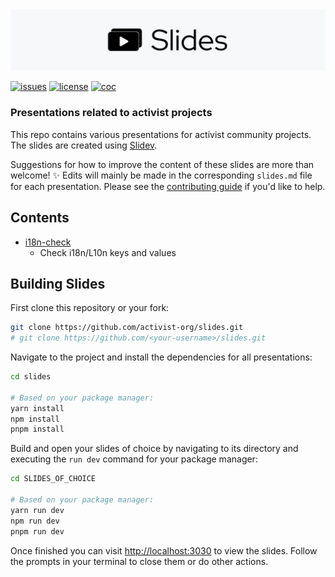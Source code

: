 <div align="center">
  <a href="https://github.com/activist-org/slides"><img src="https://raw.githubusercontent.com/activist-org/slides/main/.github/resources/SlidesGitHubBanner.png" width=1024 alt="Slides logo"></a>
</div>

[![issues](https://img.shields.io/github/issues/activist-org/slides?label=%20&logo=github)](https://github.com/activist-org/slides/issues)
[![license](https://img.shields.io/github/license/activist-org/slides.svg?label=%20)](LICENSE.txt)
[![coc](https://img.shields.io/badge/Contributor%20Covenant-ff69b4.svg)](.github/CODE_OF_CONDUCT.md)

### Presentations related to activist projects

This repo contains various presentations for activist community projects. The slides are created using [Slidev](https://github.com/slidevjs/slidev).

Suggestions for how to improve the content of these slides are more than welcome! ✨ Edits will mainly be made in the corresponding `slides.md` file for each presentation. Please see the [contributing guide](CONTRIBUTING.md) if you'd like to help.

## **Contents**

- [i18n-check](https://github.com/activist-org/slides/tree/main/i18n_check)
  - Check i18n/L10n keys and values

## Building Slides

First clone this repository or your fork:

```bash
git clone https://github.com/activist-org/slides.git
# git clone https://github.com/<your-username>/slides.git
```

Navigate to the project and install the dependencies for all presentations:

```bash
cd slides

# Based on your package manager:
yarn install
npm install
pnpm install
```

Build and open your slides of choice by navigating to its directory and executing the `run dev` command for your package manager:

```bash
cd SLIDES_OF_CHOICE

# Based on your package manager:
yarn run dev
npm run dev
pnpm run dev
```

Once finished you can visit <http://localhost:3030> to view the slides. Follow the prompts in your terminal to close them or do other actions.
